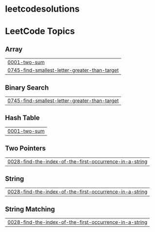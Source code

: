 # leetcodesolutions
<!---LeetCode Topics Start-->
# LeetCode Topics
## Array
|  |
| ------- |
| [0001-two-sum](https://github.com/Baraneetharanv/leetcodesolutions/tree/master/0001-two-sum) |
| [0745-find-smallest-letter-greater-than-target](https://github.com/Baraneetharanv/leetcodesolutions/tree/master/0745-find-smallest-letter-greater-than-target) |
## Binary Search
|  |
| ------- |
| [0745-find-smallest-letter-greater-than-target](https://github.com/Baraneetharanv/leetcodesolutions/tree/master/0745-find-smallest-letter-greater-than-target) |
## Hash Table
|  |
| ------- |
| [0001-two-sum](https://github.com/Baraneetharanv/leetcodesolutions/tree/master/0001-two-sum) |
## Two Pointers
|  |
| ------- |
| [0028-find-the-index-of-the-first-occurrence-in-a-string](https://github.com/Baraneetharanv/leetcodesolutions/tree/master/0028-find-the-index-of-the-first-occurrence-in-a-string) |
## String
|  |
| ------- |
| [0028-find-the-index-of-the-first-occurrence-in-a-string](https://github.com/Baraneetharanv/leetcodesolutions/tree/master/0028-find-the-index-of-the-first-occurrence-in-a-string) |
## String Matching
|  |
| ------- |
| [0028-find-the-index-of-the-first-occurrence-in-a-string](https://github.com/Baraneetharanv/leetcodesolutions/tree/master/0028-find-the-index-of-the-first-occurrence-in-a-string) |
<!---LeetCode Topics End-->